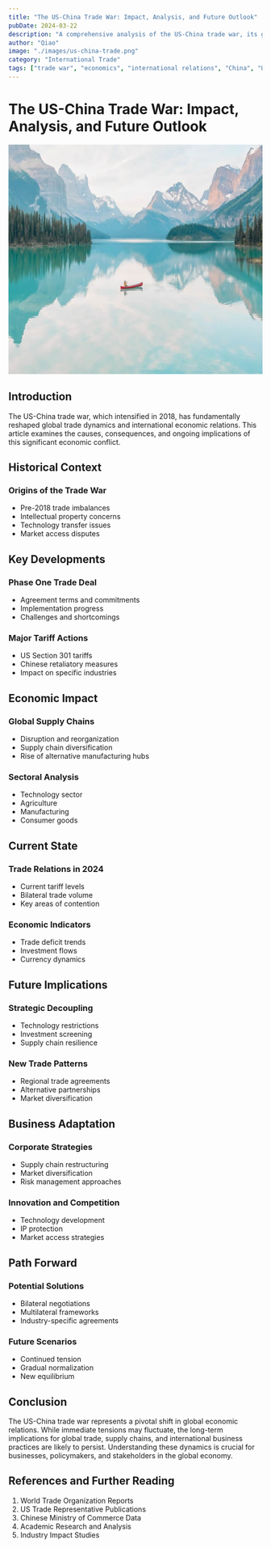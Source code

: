 ```yaml
---
title: "The US-China Trade War: Impact, Analysis, and Future Outlook"
pubDate: 2024-03-22
description: "A comprehensive analysis of the US-China trade war, its global economic impact, and future implications for international trade"
author: "Qiao"
image: "./images/us-china-trade.png"
category: "International Trade"
tags: ["trade war", "economics", "international relations", "China", "USA", "global trade"]
---
```


# The US-China Trade War: Impact, Analysis, and Future Outlook

![US-China Trade War Illustration](./images/us-china-trade.png)

## Introduction

The US-China trade war, which intensified in 2018, has fundamentally reshaped global trade dynamics and international economic relations. This article examines the causes, consequences, and ongoing implications of this significant economic conflict.

## Historical Context

### Origins of the Trade War
- Pre-2018 trade imbalances
- Intellectual property concerns
- Technology transfer issues
- Market access disputes

## Key Developments

### Phase One Trade Deal
- Agreement terms and commitments
- Implementation progress
- Challenges and shortcomings

### Major Tariff Actions
- US Section 301 tariffs
- Chinese retaliatory measures
- Impact on specific industries

## Economic Impact

### Global Supply Chains
- Disruption and reorganization
- Supply chain diversification
- Rise of alternative manufacturing hubs

### Sectoral Analysis
- Technology sector
- Agriculture
- Manufacturing
- Consumer goods

## Current State

### Trade Relations in 2024
- Current tariff levels
- Bilateral trade volume
- Key areas of contention

### Economic Indicators
- Trade deficit trends
- Investment flows
- Currency dynamics

## Future Implications

### Strategic Decoupling
- Technology restrictions
- Investment screening
- Supply chain resilience

### New Trade Patterns
- Regional trade agreements
- Alternative partnerships
- Market diversification

## Business Adaptation

### Corporate Strategies
- Supply chain restructuring
- Market diversification
- Risk management approaches

### Innovation and Competition
- Technology development
- IP protection
- Market access strategies

## Path Forward

### Potential Solutions
- Bilateral negotiations
- Multilateral frameworks
- Industry-specific agreements

### Future Scenarios
- Continued tension
- Gradual normalization
- New equilibrium

## Conclusion

The US-China trade war represents a pivotal shift in global economic relations. While immediate tensions may fluctuate, the long-term implications for global trade, supply chains, and international business practices are likely to persist. Understanding these dynamics is crucial for businesses, policymakers, and stakeholders in the global economy.

## References and Further Reading

1. World Trade Organization Reports
2. US Trade Representative Publications
3. Chinese Ministry of Commerce Data
4. Academic Research and Analysis
5. Industry Impact Studies 